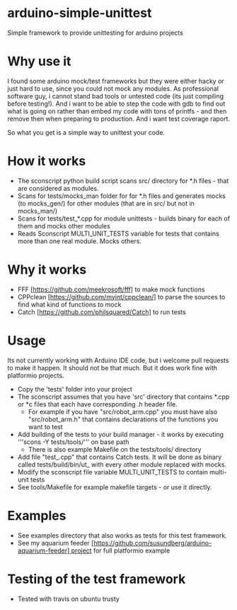 # arduino-simple-unittest

Simple framework to provide unittesting for arduino projects


Why use it
====================
I found some arduino mock/test frameworks but they were either hacky or just hard to use, since you could not mock any modules. As professional software guy, i cannot stand bad tools or untested code (its just compiling before testing!). And i want to be able to step the code with gdb to find out what is going on rather than embed my code with tons of printfs - and then remove then when preparing to production. And i want test coverage raport.

So what you get is a simple way to unittest your code.

How it works
====================
* The sconscript python build script scans src/ directory for *.h files - that are considered as modules.
* Scans for tests/mocks_man folder for for *.h files and generates mocks (to mocks_gen/) for other modules (that are in src/ but not in mocks_man/)
* Scans for tests/test_*.cpp for module unittests - builds binary for each of them and mocks other modules
* Reads Sconscript MULTI_UNIT_TESTS variable for tests that contains more than one real module. Mocks others.

Why it works
====================
* FFF [https://github.com/meekrosoft/fff] to make mock functions
* CPPclean [https://github.com/myint/cppclean/] to parse the sources to find what kind of functions to mock  
* Catch [https://github.com/philsquared/Catch] to run tests

Usage
====================
Its not currently working with Arduino IDE code, but i welcome pull requests to make it happen. It should not be that much. But it does work fine with platformio projects.

* Copy the 'tests' folder into your project 
* The sconscript assumes that you have 'src' directory that contains *.cpp or *c files that each have corresponding .h header file. 
    * For example if you have "src/robot_arm.cpp" you must have also "src/robot_arm.h" that contains declarations of the functions you want to test
* Add building of the tests to your build manager - it works by executing '''scons -Y tests/tools/''' on base path
    * There is also example Makefile on the tests/tools/ directory
* Add file "test_<unit name here>.cpp" that contains Catch tests. It will be done as binary called tests/build/bin/ut_<unit name here> with every other module replaced with mocks.
* Modify the sconscript file variable MULTI_UNIT_TESTS to contain multi-unit tests
* See tools/Makefile for example makefile targets - or use it directly.


Examples
====================
* See examples directory that also works as tests for this test framework.
* See my aquarium feeder [https://github.com/susundberg/arduino-aquarium-feeder] project for full platformio example  

Testing of the test framework
====================
* Tested with travis on ubuntu trusty
